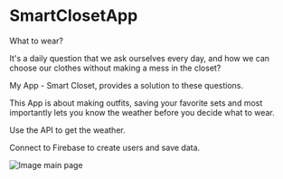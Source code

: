 # SmartClosetApp
What to wear? 

It's a daily question that we ask ourselves every day,
and how we can choose our clothes without making a mess in the closet?


My App - Smart Closet, provides a solution to these questions.


This App is about making outfits, saving your favorite sets
and most importantly lets you know the weather before you decide what to wear.

Use the API to get the weather.

Connect to Firebase to create users and save data.

![Image main page](C:\Users\danie\Downloads\Screenshot_20200905-164220_Smart_Closet_App.jpg)
